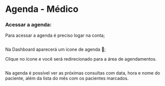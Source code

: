# Agenda - Médico

### Acessar a agenda:

Para acessar a agenda é preciso logar na conta;

<figure><img src="../../../.gitbook/assets/Captura de Tela 2023-05-23 às 14.46.49.png" alt=""><figcaption></figcaption></figure>

Na Dashboard aparecerá um ícone de agenda 📆;

Clique no ícone e você será redirecionado para a área de agendamentos.

<figure><img src="../../../.gitbook/assets/Captura de Tela 2023-05-23 às 14.48.08.png" alt=""><figcaption></figcaption></figure>

Na agenda é possível ver as próximas consultas com data, hora e nome do paciente, além da lista do mês com os pacientes marcados.
